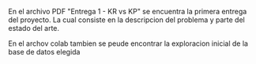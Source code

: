 En el archivo PDF "Entrega 1 - KR vs KP" se encuentra la primera entrega del proyecto.
La cual consiste en la descripcion del problema y parte del estado del arte.

En el archov colab tambien se peude encontrar la exploracion inicial de la base de datos elegida
